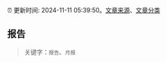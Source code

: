 :alarm_clock: 更新时间: 2024-11-11 05:39:50。[文章来源](/README.md)、[文章分类](/TAGS.md)

## 报告


> 关键字：`报告`、`月报`



